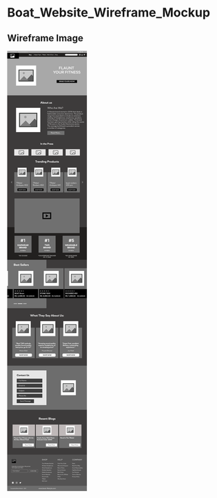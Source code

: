 # Boat_Website_Wireframe_Mockup

## Wireframe Image

<img src="https://github.com/manavshah123/Boat_Website_Mockup/blob/main/output/wireframe.png">
